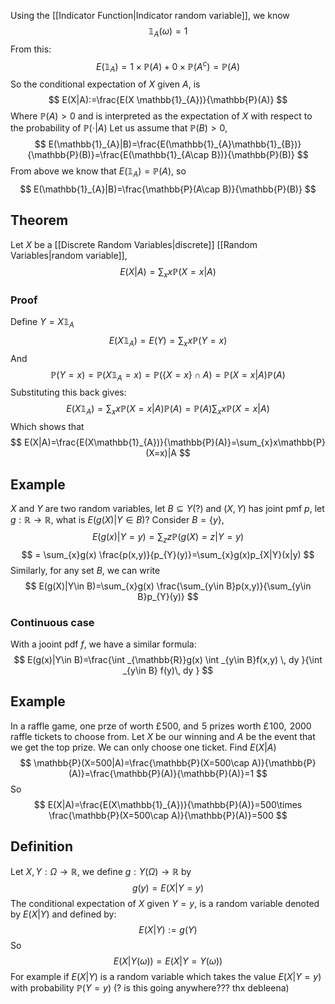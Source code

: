 Using the [[Indicator Function|Indicator random variable]], we know
$$
\mathbb{1}_{A}(\omega)=1
$$
From this:
$$
E(\mathbb{1}_{A})=1\times \mathbb{P}(A)+0\times \mathbb{P}(A^{c})=\mathbb{P}(A)
$$
So the conditional expectation of $X$ given $A$, is
$$
E(X|A):=\frac{E(X \mathbb{1}_{A})}{\mathbb{P}(A)}
$$
Where $\mathbb{P}(A)>0$ and is interpreted as the expectation of $X$ with respect to the probability of $\mathbb{P}(\cdot|A)$ 
Let us assume that $\mathbb{P}(B)>0$,
$$
E(\mathbb{1}_{A}|B)=\frac{E(\mathbb{1}_{A}\mathbb{1}_{B})}{\mathbb{P}(B)}=\frac{E(\mathbb{1}_{A\cap B})}{\mathbb{P}(B)}
$$
From above we know that $E(\mathbb{1}_{A})=\mathbb{P}(A)$, so
$$
E(\mathbb{1}_{A}|B)=\frac{\mathbb{P}(A\cap B)}{\mathbb{P}(B)}
$$
## Theorem
Let $X$ be a [[Discrete Random Variables|discrete]] [[Random Variables|random variable]], 
$$
E(X|A)=\sum_{x}x\mathbb{P}(X=x|A)
$$
### Proof
Define $Y=X\mathbb{1}_{A}$
$$
E(X\mathbb{1}_{A})=E(Y)=\sum_{x}x\mathbb{P}(Y=x)
$$
And
$$
\mathbb{P}(Y=x)=\mathbb{P}(X\mathbb{1}_{A}=x)=\mathbb{P}(\{ X=x \}\cap A)=\mathbb{P}(X=x|A)\mathbb{P}(A)
$$
Substituting this back gives:
$$
E(X\mathbb{1}_{A})=\sum_{x}x\mathbb{P}(X=x|A)\mathbb{P}(A)=\mathbb{P}(A)\sum_{x}x\mathbb{P}(X=x|A)
$$
Which shows that 
$$
E(X|A)=\frac{E(X\mathbb{1}_{A})}{\mathbb{P}(A)}=\sum_{x}x\mathbb{P}(X=x)|A
$$
## Example
$X$ and $Y$ are two random variables, let $B\subseteq Y$(?) and $(X,Y)$ has joint pmf $p$, let $g:\mathbb{R}\to \mathbb{R}$, what is $E(g(X)|Y\in B)$?
Consider $B=\{ y \}$,
$$
E(g(x)|Y=y)=\sum_{z}z\mathbb{P}(g(X)=z|Y=y)
$$
$$
= \sum_{x}g(x) \frac{p(x,y)}{p_{Y}(y)}=\sum_{x}g(x)p_{X|Y}(x|y)
$$
Similarly, for any set $B$, we can write
$$
E(g(X)|Y\in B)=\sum_{x}g(x) \frac{\sum_{y\in B}p(x,y)}{\sum_{y\in B}p_{Y}(y)}
$$
### Continuous case
With a jooint pdf $f$, we have a similar formula:
$$
E(g(x)|Y\in B)=\frac{\int _{\mathbb{R}}g(x) \int _{y\in B}f(x,y) \, dy  }{\int _{y\in B} f(y)\, dy }
$$
## Example
In a raffle game, one prze of worth £$\hspace{0pt}500$, and $\hspace{0pt}5$ prizes worth £$\hspace{0pt}100$, $\hspace{0pt}2000$ raffle tickets to choose from. Let $X$ be our winning and $A$ be the event that we get the top prize. We can only choose one ticket. Find $E(X|A)$
$$
\mathbb{P}(X=500|A)=\frac{\mathbb{P}(X=500\cap A)}{\mathbb{P}(A)}=\frac{\mathbb{P}(A)}{\mathbb{P}(A)}=1
$$
So
$$
E(X|A)=\frac{E(X\mathbb{1}_{A})}{\mathbb{P}(A)}=500\times \frac{\mathbb{P}(X=500\cap A)}{\mathbb{P}(A)}=500
$$
## Definition
Let $X,Y:\Omega\to \mathbb{R}$, we define $g:Y(\Omega)\to \mathbb{R}$ by
$$
g(y)=E(X|Y=y)
$$
The conditional expectation of $X$ given $Y=y$, is a random variable denoted by $E(X|Y)$ and defined by:
$$
E(X|Y):=g(Y)
$$
So
$$
E(X|Y(\omega))=E(X|Y=Y(\omega))
$$
For example if $E(X|Y)$ is a random variable which takes the value $E(X|Y=y)$ with probability $\mathbb{P}(Y=y)$ (? is this going anywhere??? thx debleena)